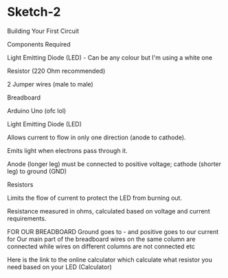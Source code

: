 # Sketch-2
Building Your First Circuit

Components Required





Light Emitting Diode (LED) - Can be any colour but I'm using a white one



Resistor (220 Ohm recommended)



2 Jumper wires (male to male)



Breadboard



Arduino Uno (ofc lol)

Light Emitting Diode (LED)





Allows current to flow in only one direction (anode to cathode).



Emits light when electrons pass through it.



Anode (longer leg) must be connected to positive voltage; cathode (shorter leg) to ground (GND)



Resistors





Limits the flow of current to protect the LED from burning out.



Resistance measured in ohms, calculated based on voltage and current requirements.


FOR OUR BREADBOARD 
Ground goes to - and positive goes to our current 
for Our main part of the breadboard wires on the same column are connected while wires on different columns are not connected etc 



Here is the link to the online calculator which calculate what resistor you need based on your LED (Calculator)

